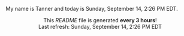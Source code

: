 My name is Tanner and today is Sunday, September 14, 2:26 PM EDT.

<p align="center">This <i>README</i> file is generated <b>every 3 hours</b>!</br>Last refresh: Sunday, September 14, 2:26 PM EDT<br /></p>
